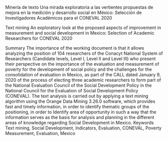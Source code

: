 Minería de texto
Una mirada exploratoria a las vertientes propuestas de mejora en la medición y desarrollo social en México: Selección de Investigadores Académicos para el CONEVAL 2020

Text mining
An exploratory look at the proposed aspects of improvement in measurement and social development in Mexico: Selection of Academic Researchers for CONEVAL 2020

Summary
The importance of the working document is that it allows analyzing the position of 104 researchers of the Conacyt National System of Researchers (Candidate levels, Level I, Level II and Level III) who present their perspective on the importance of the evaluation and measurement of poverty for the development of social policy and the challenges for the consolidation of evaluation in Mexico, as part of the CALL dated January 9, 2020 of the process of electing three academic researchers to form part of the National Evaluation Council of the Social Development Policy in the National Council for the Evaluation of Social Development Policy (CONEVAL). The text analysis is carried out by applying a text mining algorithm using the Orange Data Mining 3.26.0 software, which provides fast and timely information, in order to identify thematic groups of the positioning, in order to Identify area of ​​opportunity in such a way that the information serves as the basis for analysis and planning in the different areas of knowledge regarding Social Development in Mexico.
Keywords
Text mining, Social Development, Indicators, Evaluation, CONEVAL, Poverty Measurement, Evaluation, Mexico

